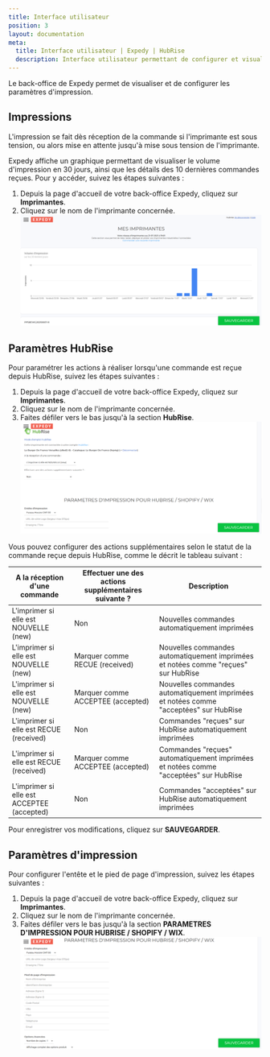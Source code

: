 ```yaml
---
title: Interface utilisateur
position: 3
layout: documentation
meta:
  title: Interface utilisateur | Expedy | HubRise
  description: Interface utilisateur permettant de configurer et visualiser les impressions. Connectez vos apps et synchronisez vos données.
---
```


Le back-office de Expedy permet de visualiser et de configurer les paramètres d'impression.

## Impressions

L'impression se fait dès réception de la commande si l'imprimante est sous tension, ou alors mise en attente jusqu'à mise sous tension de l'imprimante.

Expedy affiche un graphique permettant de visualiser le volume d'impression en 30 jours, ainsi que les détails des 10 dernières commandes reçues. Pour y accéder, suivez les étapes suivantes :

1. Depuis la page d'accueil de votre back-office Expedy, cliquez sur **Imprimantes**.
1. Cliquez sur le nom de l'imprimante concernée.
   ![Interface utilisateur - Graphique des impressions](../images/003-fr-expedy-graphique-impressions.png)

## Paramètres HubRise

Pour paramétrer les actions à réaliser lorsqu'une commande est reçue depuis HubRise, suivez les étapes suivantes :

1. Depuis la page d'accueil de votre back-office Expedy, cliquez sur **Imprimantes**.
1. Cliquez sur le nom de l'imprimante concernée.
1. Faites défiler vers le bas jusqu'à la section **HubRise**.
   ![Interface utilisateur - Paramètres HubRise](../images/002-fr-expedy-hubrise-connecte.png)

Vous pouvez configurer des actions supplémentaires selon le statut de la commande reçue depuis HubRise, comme le décrit le tableau suivant :

| A la réception d'une commande              | Effectuer une des actions supplémentaires suivante ? | Description                                                                           |
| ------------------------------------------ | ---------------------------------------------------- | ------------------------------------------------------------------------------------- |
| L'imprimer si elle est NOUVELLE (new)      | Non                                                  | Nouvelles commandes automatiquement imprimées                                         |
| L'imprimer si elle est NOUVELLE (new)      | Marquer comme RECUE (received)                       | Nouvelles commandes automatiquement imprimées et notées comme "reçues" sur HubRise    |
| L'imprimer si elle est NOUVELLE (new)      | Marquer comme ACCEPTEE (accepted)                    | Nouvelles commandes automatiquement imprimées et notées comme "acceptées" sur HubRise |
| L'imprimer si elle est RECUE (received)    | Non                                                  | Commandes "reçues" sur HubRise automatiquement imprimées                              |
| L'imprimer si elle est RECUE (received)    | Marquer comme ACCEPTEE (accepted)                    | Commandes "reçues" automatiquement imprimées et notées comme "acceptées" sur HubRise  |
| L'imprimer si elle est ACCEPTEE (accepted) | Non                                                  | Commandes "acceptées" sur HubRise automatiquement imprimées                           |

Pour enregistrer vos modifications, cliquez sur **SAUVEGARDER**.

## Paramètres d'impression

Pour configurer l'entête et le pied de page d'impression, suivez les étapes suivantes :

1. Depuis la page d'accueil de votre back-office Expedy, cliquez sur **Imprimantes**.
1. Cliquez sur le nom de l'imprimante concernée.
1. Faites défiler vers le bas jusqu'à la section **PARAMETRES D'IMPRESSION POUR HUBRISE / SHOPIFY / WIX**.
   ![Interface utilisateur - Paramètres d'impression](../images/004-fr-expedy-parametres-impression.png)
